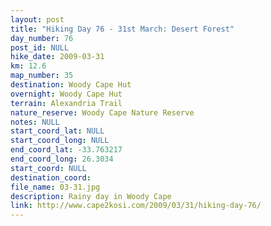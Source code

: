 ```yaml
---
layout: post
title: "Hiking Day 76 - 31st March: Desert Forest"
day_number: 76
post_id: NULL
hike_date: 2009-03-31
km: 12.6
map_number: 35
destination: Woody Cape Hut
overnight: Woody Cape Hut
terrain: Alexandria Trail
nature_reserve: Woody Cape Nature Reserve
notes: NULL
start_coord_lat: NULL
start_coord_long: NULL
end_coord_lat: -33.763217
end_coord_long: 26.3034
start_coord: NULL
destination_coord: 
file_name: 03-31.jpg
description: Rainy day in Woody Cape
link: http://www.cape2kosi.com/2009/03/31/hiking-day-76/
---
```

